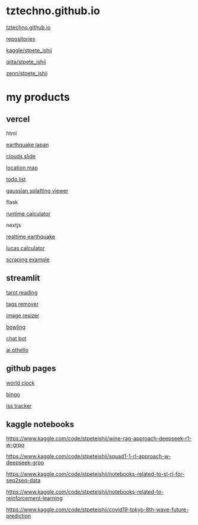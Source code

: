 
# tztechno.github.io

[tztechno.github.io](https://tztechno.github.io)

[repositories](https://github.com/tztechno?tab=repositories)

[kaggle/stpete_ishii](https://www.kaggle.com/stpeteishii)

[qiita/stpete_ishii](https://qiita.com/stpete_ishii)

[zenn/stpete_ishii](https://zenn.dev/stpete_ishii)

# my products

## vercel

html

[earthquake japan](https://vercel-earthquake.vercel.app/)

[clouds slide](https://vercel-clouds-sage.vercel.app/)

[location map](https://vercel-map2.vercel.app/)

[todo list](https://vercel-todo-eight.vercel.app/)

[gaussian splatting viewer](splat-three.vercel.app/)

flask

[runtime calculator](https://vercel-runtime-python.vercel.app/)

nextjs

[realtime earthquake](https://vercel-realtime-earthquake.vercel.app/)

[lucas calculator](https://vercel-lucas.vercel.app/)

[scraping example](https://vercel-scrape-fda.vercel.app/)


## streamlit

[tarot reading](https://app-tarrot-reading-mlnessbppgllzg2dns5pfc.streamlit.app/)

[tags remover](https://app-tags-remover-sbkxegmeb9kavsurgowb6d.streamlit.app/)

[image resizer](https://image-resize-deu3sheevuvmqerlgfyqdh.streamlit.app/)

[bowling](https://bowling-nuzxgt33vsaumpmpuxxdad.streamlit.app/)

[chat bot](https://chatbot-8rfa3vwpdjesabndwpnkyh.streamlit.app/)

[ai othello](https://othello-3mof6qt36idyjk7xzespxt.streamlit.app/)


## github pages

[world clock](https://tztechno.github.io/tz_html_20230222_clock/index3.html)

[bingo](https://tztechno.github.io/tz_atcoder_web/abc355c/abc355c_bingo_js.html)

[iss tracker](https://tztechno.github.io/tz_html_works/f_iss_map/index.html)

## kaggle notebooks

https://www.kaggle.com/code/stpeteishii/wine-rag-approach-deepseek-r1-w-grpo

https://www.kaggle.com/code/stpeteishii/squad1-1-rl-approach-w-deepseek-grpo

https://www.kaggle.com/code/stpeteishii/notebooks-related-to-sl-rl-for-seq2seq-data

https://www.kaggle.com/code/stpeteishii/notebooks-related-to-reinforcement-learning

https://www.kaggle.com/code/stpeteishii/covid19-tokyo-8th-wave-future-prediction

